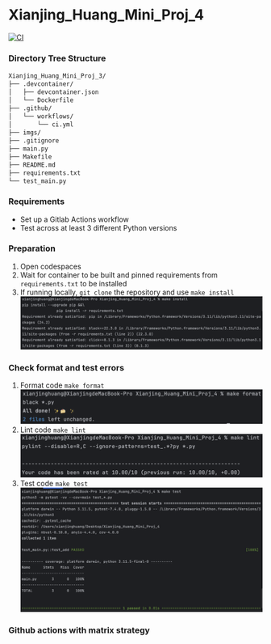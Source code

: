 # Xianjing_Huang_Mini_Proj_4
[![CI](https://github.com/nogibjj/Xianjing_Huang_Mini_Proj_1/actions/workflows/ci.yml/badge.svg)](https://github.com/nogibjj/Xianjing_Huang_Mini_Proj_1/actions/workflows/ci.yml)

### Directory Tree Structure
```
Xianjing_Huang_Mini_Proj_3/
├── .devcontainer/
│   ├── devcontainer.json
│   └── Dockerfile
├── .github/
│   └── workflows/
│       └── ci.yml
├── imgs/
├── .gitignore
├── main.py
├── Makefile
├── README.md
├── requirements.txt
└── test_main.py
```

### Requirements
* Set up a Gitlab Actions workflow
* Test across at least 3 different Python versions


### Preparation
1. Open codespaces
2. Wait for container to be built and pinned requirements from `requirements.txt` to be installed
3. If running locally, `git clone` the repository and use `make install`
   ![0](/imgs/000.png)

### Check format and test errors
1. Format code `make format`
   ![1](/imgs/001.png)
2. Lint code `make lint`
   ![2](/imgs/002.png)
3. Test code `make test`
   ![3](/imgs/003.png)

### Github actions with matrix strategy 